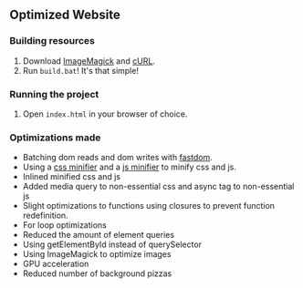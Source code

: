 ## Optimized Website

### Building resources
1. Download [ImageMagick](http://www.imagemagick.org/script/index.php) and [cURL](https://curl.haxx.se/).
2. Run `build.bat`! It's that simple!

### Running the project
1. Open `index.html` in your browser of choice.

### Optimizations made
* Batching dom reads and dom writes with [fastdom](https://github.com/wilsonpage/fastdom).
* Using a [css minifier](https://cssminifier.com/) and a [js minifier](https://javascript-minifier.com/) to minify css and js.
* Inlined minified css and js
* Added media query to non-essential css and async tag to non-essential js
* Slight optimizations to functions using closures to prevent function redefinition.
* For loop optimizations
* Reduced the amount of element queries
* Using getElementById instead of querySelector
* Using ImageMagick to optimize images
* GPU acceleration
* Reduced number of background pizzas